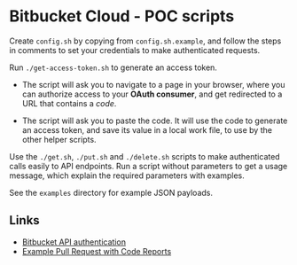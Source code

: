Bitbucket Cloud - POC scripts
=============================

Create `config.sh` by copying from `config.sh.example`,
and follow the steps in comments to set your credentials to make authenticated requests.

Run `./get-access-token.sh` to generate an access token.

- The script will ask you to navigate to a page in your browser,
  where you can authorize access to your **OAuth consumer**,
  and get redirected to a URL that contains a *code*.

- The script will ask you to paste the code.
  It will use the code to generate an access token,
  and save its value in a local work file, to use by the other helper scripts.

Use the `./get.sh`, `./put.sh` and `./delete.sh` scripts to make authenticated calls easily to API endpoints.
Run a script without parameters to get a usage message, which explain the required parameters with examples.

See the `examples` directory for example JSON payloads.

Links
-----

- [Bitbucket API authentication](https://developer.atlassian.com/bitbucket/api/2/reference/meta/authentication)
- [Example Pull Request with Code Reports](https://bitbucket.org/extended-demo-time/code-reports/pull-requests/1)
